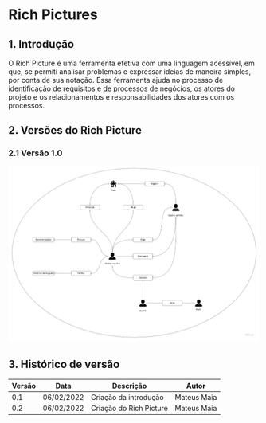 # Rich Pictures

## 1. Introdução
O Rich Picture é uma ferramenta efetiva com uma linguagem acessível, em que, se permiti analisar problemas e expressar ideias de maneira simples, por conta de sua notação. Essa ferramenta ajuda no processo de identificação de requisitos e de processos de negócios, os atores do projeto e os relacionamentos e responsabilidades dos atores com os processos.

## 2. Versões do Rich Picture

### 2.1 Versão 1.0

![Rich Picture](../assets/rich-pictures/RichPicture.jpeg)

## 3. Histórico de versão
<center>

| Versão | Data       | Descrição                                           | Autor        |
| ------ | ---------- | --------------------------------------------------- | ------------ |
| 0.1    | 06/02/2022 | Criação da introdução | Mateus Maia |
| 0.2    | 06/02/2022 | Criação do Rich Picture | Mateus Maia |

</center>
